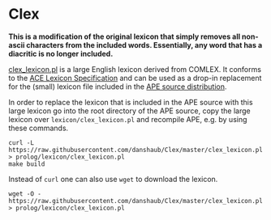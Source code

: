 Clex
====

**This is a modification of the original lexicon that simply removes all non-ascii characters from the included words. Essentially, any word that has a diacritic is no longer included.**

[clex_lexicon.pl](clex_lexicon.pl) is a large English lexicon derived from COMLEX.
It conforms to the [ACE Lexicon Specification](http://attempto.ifi.uzh.ch/site/docs/ace_lexicon.html)
and can be used as a drop-in replacement for the (small) lexicon file
included in the [APE source distribution](https://github.com/Attempto/APE).

In order to replace the lexicon that is included in the APE source
with this large lexicon go into the root directory of the APE source,
copy the large lexicon over `lexicon/clex_lexicon.pl` and recompile APE,
e.g. by using these commands.

	curl -L https://raw.githubusercontent.com/danshaub/Clex/master/clex_lexicon.pl > prolog/lexicon/clex_lexicon.pl
	make build

Instead of `curl` one can also use `wget` to download the lexicon.

	wget -O - https://raw.githubusercontent.com/danshaub/Clex/master/clex_lexicon.pl > prolog/lexicon/clex_lexicon.pl
